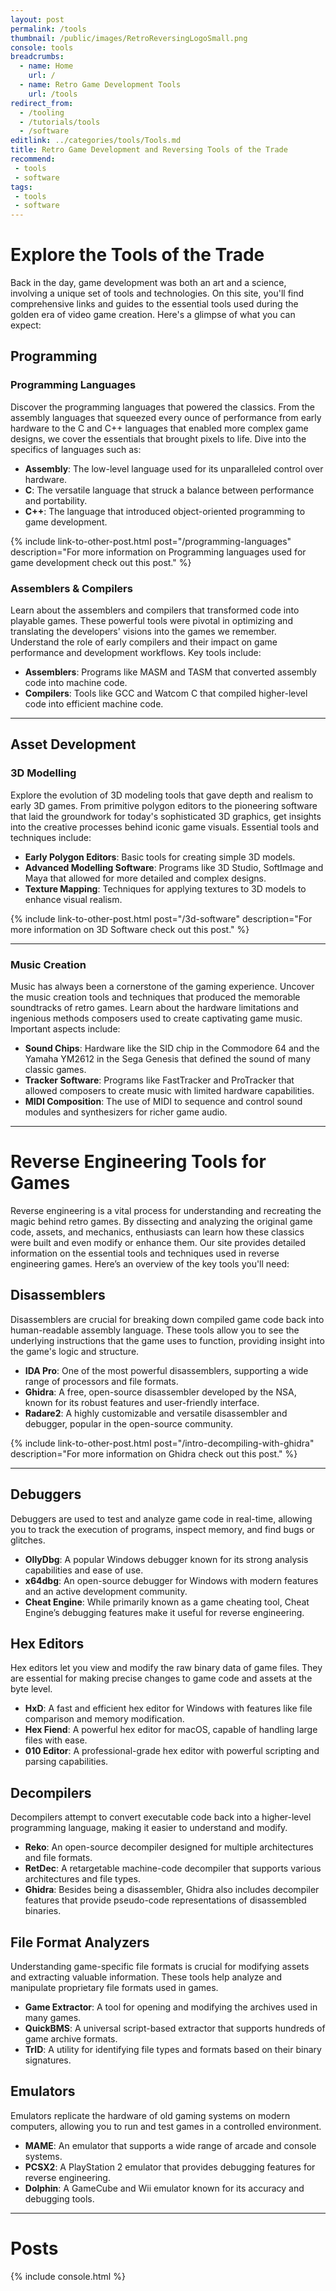 ```yaml
---
layout: post
permalink: /tools
thumbnail: /public/images/RetroReversingLogoSmall.png
console: tools
breadcrumbs:
  - name: Home
    url: /
  - name: Retro Game Development Tools
    url: /tools
redirect_from:
  - /tooling
  - /tutorials/tools
  - /software
editlink: ../categories/tools/Tools.md
title: Retro Game Development and Reversing Tools of the Trade
recommend: 
 - tools
 - software
tags:
 - tools
 - software
---
```



# Explore the Tools of the Trade

Back in the day, game development was both an art and a science, involving a unique set of tools and technologies. On this site, you'll find comprehensive links and guides to the essential tools used during the golden era of video game creation. Here's a glimpse of what you can expect:

## Programming

### **Programming Languages**
Discover the programming languages that powered the classics. From the assembly languages that squeezed every ounce of performance from early hardware to the C and C++ languages that enabled more complex game designs, we cover the essentials that brought pixels to life. Dive into the specifics of languages such as:

- **Assembly**: The low-level language used for its unparalleled control over hardware.
- **C**: The versatile language that struck a balance between performance and portability.
- **C++**: The language that introduced object-oriented programming to game development.

{% include link-to-other-post.html post="/programming-languages" description="For more information on Programming languages used for game development check out this post." %}


### **Assemblers & Compilers**
Learn about the assemblers and compilers that transformed code into playable games. These powerful tools were pivotal in optimizing and translating the developers' visions into the games we remember. Understand the role of early compilers and their impact on game performance and development workflows. Key tools include:

- **Assemblers**: Programs like MASM and TASM that converted assembly code into machine code.
- **Compilers**: Tools like GCC and Watcom C that compiled higher-level code into efficient machine code.

---
## Asset Development

### **3D Modelling**
Explore the evolution of 3D modeling tools that gave depth and realism to early 3D games. From primitive polygon editors to the pioneering software that laid the groundwork for today's sophisticated 3D graphics, get insights into the creative processes behind iconic game visuals. Essential tools and techniques include:

- **Early Polygon Editors**: Basic tools for creating simple 3D models.
- **Advanced Modelling Software**: Programs like 3D Studio, SoftImage and Maya that allowed for more detailed and complex designs.
- **Texture Mapping**: Techniques for applying textures to 3D models to enhance visual realism.

{% include link-to-other-post.html post="/3d-software" description="For more information on 3D Software check out this post." %}


---
### **Music Creation**
Music has always been a cornerstone of the gaming experience. Uncover the music creation tools and techniques that produced the memorable soundtracks of retro games. Learn about the hardware limitations and ingenious methods composers used to create captivating game music. Important aspects include:

- **Sound Chips**: Hardware like the SID chip in the Commodore 64 and the Yamaha YM2612 in the Sega Genesis that defined the sound of many classic games.
- **Tracker Software**: Programs like FastTracker and ProTracker that allowed composers to create music with limited hardware capabilities.
- **MIDI Composition**: The use of MIDI to sequence and control sound modules and synthesizers for richer game audio.


---
# Reverse Engineering Tools for Games

Reverse engineering is a vital process for understanding and recreating the magic behind retro games. By dissecting and analyzing the original game code, assets, and mechanics, enthusiasts can learn how these classics were built and even modify or enhance them. Our site provides detailed information on the essential tools and techniques used in reverse engineering games. Here’s an overview of the key tools you'll need:

## **Disassemblers**
Disassemblers are crucial for breaking down compiled game code back into human-readable assembly language. These tools allow you to see the underlying instructions that the game uses to function, providing insight into the game's logic and structure.

- **IDA Pro**: One of the most powerful disassemblers, supporting a wide range of processors and file formats.
- **Ghidra**: A free, open-source disassembler developed by the NSA, known for its robust features and user-friendly interface.
- **Radare2**: A highly customizable and versatile disassembler and debugger, popular in the open-source community.

{% include link-to-other-post.html post="/intro-decompiling-with-ghidra" description="For more information on Ghidra check out this post." %}

---
## **Debuggers**
Debuggers are used to test and analyze game code in real-time, allowing you to track the execution of programs, inspect memory, and find bugs or glitches.

- **OllyDbg**: A popular Windows debugger known for its strong analysis capabilities and ease of use.
- **x64dbg**: An open-source debugger for Windows with modern features and an active development community.
- **Cheat Engine**: While primarily known as a game cheating tool, Cheat Engine’s debugging features make it useful for reverse engineering.

## **Hex Editors**
Hex editors let you view and modify the raw binary data of game files. They are essential for making precise changes to game code and assets at the byte level.

- **HxD**: A fast and efficient hex editor for Windows with features like file comparison and memory modification.
- **Hex Fiend**: A powerful hex editor for macOS, capable of handling large files with ease.
- **010 Editor**: A professional-grade hex editor with powerful scripting and parsing capabilities.

## **Decompilers**
Decompilers attempt to convert executable code back into a higher-level programming language, making it easier to understand and modify.

- **Reko**: An open-source decompiler designed for multiple architectures and file formats.
- **RetDec**: A retargetable machine-code decompiler that supports various architectures and file types.
- **Ghidra**: Besides being a disassembler, Ghidra also includes decompiler features that provide pseudo-code representations of disassembled binaries.

## **File Format Analyzers**
Understanding game-specific file formats is crucial for modifying assets and extracting valuable information. These tools help analyze and manipulate proprietary file formats used in games.

- **Game Extractor**: A tool for opening and modifying the archives used in many games.
- **QuickBMS**: A universal script-based extractor that supports hundreds of game archive formats.
- **TrID**: A utility for identifying file types and formats based on their binary signatures.

## **Emulators**
Emulators replicate the hardware of old gaming systems on modern computers, allowing you to run and test games in a controlled environment.

- **MAME**: An emulator that supports a wide range of arcade and console systems.
- **PCSX2**: A PlayStation 2 emulator that provides debugging features for reverse engineering.
- **Dolphin**: A GameCube and Wii emulator known for its accuracy and debugging tools.



---
# Posts

{% include console.html %}
